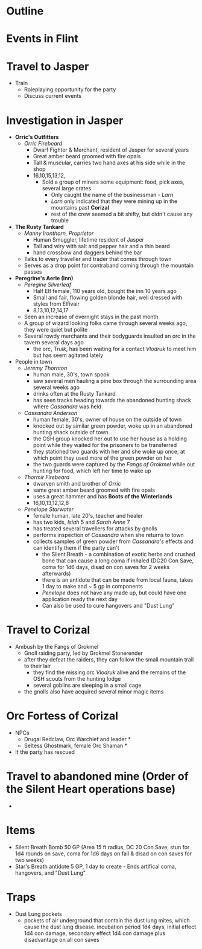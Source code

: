 # Outline

# Events in Flint

# Travel to Jasper
  - Train
    - Roleplaying opportunity for the party
    - Discuss current events
 
# Investigation in Jasper
  - **Orric's Outfitters**
    - *Orric Firebeard*
      * Dwarf Fighter & Merchant, resident of Jasper for several years
      * Great amber beard groomed with fire opals
      * Tall & muscular, carries two hand axes at his side while in the shop
      * 16,10,15,13,12,
	    - Sold a group of miners some equipment: food, pick axes, several large crates
	      * Only caught the name of the businessman - *Larn*
	      * *Larn* only indicated that they were mining up in the mountains past **Corizal**
	      * rest of the crew seemed a bit shifty, but didn't cause any trouble
  - **The Rusty Tankard**
  	- *Manny Ironthorn, Proprietor*
  	  * Human Smuggler, lifetime resident of Jasper
  	  * Tall and wiry with salt and pepper hair and a thin beard
  	  * hand crossbow and daggers behind the bar
  	- Talks to every traveller and trader that comes through town
  	- Serves as a drop point for contraband coming through the mountain passes
  - **Peregrine's Aerie (Inn)**
    - *Peregine Silverleaf*
      * Half Elf female, 110 years old, bought the inn 10 years ago
      * Small and fair, flowing golden blonde hair, well dressed with styles from Elfivair
      * 8,13,10,12,14,17 
    - Seen an increase of overnight stays in the past month
    - A group of wizard looking folks came through several weeks ago, they were quiet but polite
    - Several rowdy merchants and their bodyguards insulted an orc in the tavern several days ago
      * the orc, *Trulk*, has been waiting for a contact *Vlodruk* to meet him but has seem agitated lately
  - People in town
    - *Jeremy Thornton*
      - human male, 30's, town spook
      - saw several men hauling a pine box through the surrounding area several weeks ago
      - drinks often at the Rusty Tankard
      - has seen tracks heading towards the abandoned hunting shack where *Cassandra* was held
    - *Cassandra Anderson*
      - human female, 30's, owner of house on the outside of town
      - knocked out by similar green powder, woke up in an abandoned hunting shack outside of town
      + the OSH group knocked her out to use her house as a holding point while they waited for the prisoners to be transferred
      + they stationed two guards with her and she woke up once, at which point they used more of the green powder on her
      + the two guards were captured by the *Fangs of Grokmel* while out hunting for food, which left her time to wake up
    - *Thormir Firebeard*
      - dwarven smith and brother of *Orric*
      - same great amber beard groomed with fire opals
      - uses a great hammer and has __Boots of the Winterlands__
      - 16,10,13,12,12,8
    - *Penelope Starwater*
      - female human, late 20's, teacher and healer
      - has two kids, *Isiah* 5 and *Sarah Anne* 7
      - has treated several travellers for attacks by gnolls
      - performs inspection of *Cassandra* when she returns to town
      - collects samples of green powder from *Cassandra's* effects and can identify them if the party can't
        * the Silent Breath - a combination of exotic herbs and crushed bone that can cause a long coma if inhaled (DC20 Con Save, coma for 1d6 days, disad on con saves for 2 weeks afterwards)
        * there is an antidote that can be made from local fauna, takes 1 day to make and ~ 5 gp in components
        * *Penelope* does not have any made up, but could have one application ready the next day
        * Can also be used to cure hangovers and "Dust Lung"

# Travel to Corizal
  - Ambush by the Fangs of Grokmel
    - Gnoll raiding party, led by Grokmel Stonerender
    - after they defeat the raiders, they can follow the small mountain trail to their lair
      - they find the missing orc *Vlodruk* alive and the remains of the OSH scouts from the hunting lodge
      - several goblins are sleeping in a small cage
    - the gnolls also have acquired several minor magic items 

# Orc Fortess of Corizal
  - NPCs
    - Drugal Redclaw, Orc Warchief and leader
      * 
    - Seltess Ghostmark, female Orc Shaman
      *
  - If the party has rescued

# Travel to abandoned mine (Order of the Silent Heart operations base)
  - 

# Items
  - Silent Breath Bomb 50 GP (Area 15 ft radius, DC 20 Con Save, stun for 1d4 rounds on save, coma for 1d6 days on fail & disad on con saves for two weeks)
  - Star's Breath antidote 5 GP, 1 day to create - Ends artifical coma, hangovers, and "Dust Lung"

# Traps
  - Dust Lung pockets
    - pockets of air underground that contain the dust lung mites, which cause the dust lung disease. incubation period 1d4 days, initial effect 1d4 con damage, secondary effect 1d4 con damage plus disadvantage on all con saves